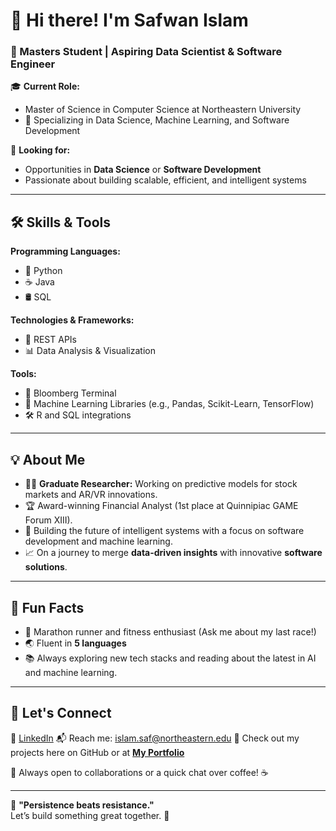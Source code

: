 # 👋 Hi there! I'm **Safwan Islam**

### 🚀 Masters Student | Aspiring Data Scientist & Software Engineer  

🎓 **Current Role:**  
- Master of Science in Computer Science at Northeastern University  
- 🌟 Specializing in Data Science, Machine Learning, and Software Development  

📌 **Looking for:**  
- Opportunities in **Data Science** or **Software Development**  
- Passionate about building scalable, efficient, and intelligent systems  

---

## 🛠️ Skills & Tools  

**Programming Languages:**  
- 🐍 Python  
- ☕ Java  
- 🛢️ SQL

**Technologies & Frameworks:**  
- 🔄 REST APIs   
- 📊 Data Analysis & Visualization  

**Tools:**  
- 💼 Bloomberg Terminal  
- 🧠 Machine Learning Libraries (e.g., Pandas, Scikit-Learn, TensorFlow)  
- 🛠️ R and SQL integrations  

---

## 💡 About Me  

- 🧑‍🎓 **Graduate Researcher:** Working on predictive models for stock markets and AR/VR innovations.  
- 🏆 Award-winning Financial Analyst (1st place at Quinnipiac GAME Forum XIII).  
- 🤖 Building the future of intelligent systems with a focus on software development and machine learning.  
- 📈 On a journey to merge **data-driven insights** with innovative **software solutions**.

---

## 📌 Fun Facts  

- 🏃 Marathon runner and fitness enthusiast (Ask me about my last race!)  
- 🌏 Fluent in **5 languages** 
- 📚 Always exploring new tech stacks and reading about the latest in AI and machine learning.  

---

## 🌟 Let's Connect  

🔗 [LinkedIn]([https://www.linkedin.com/in/safwanislam](https://www.linkedin.com/in/safwan-islam-b229a513b/))  
📬 Reach me: islam.saf@northeastern.edu 
🚀 Check out my projects here on GitHub or at **[My Portfolio](https://github.com/safwanislam145?tab=repositories)**  

👀 Always open to collaborations or a quick chat over coffee! ☕

---

🎉 **"Persistence beats resistance."**  
Let’s build something great together. 🚀  
